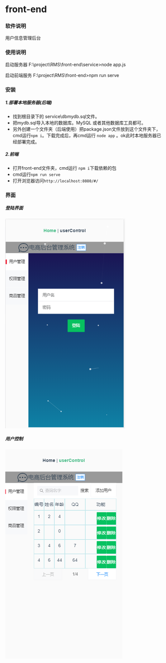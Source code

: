 # front-end

### 软件说明

用户信息管理后台

### 使用说明

启动服务器 F:\project\RMS\front-end\service>node app.js

启动前端服务 F:\project\RMS\front-end>npm run serve

### 安装

##### 1.部署本地服务器(后端) 

- 找到根目录下的 service\dbmydb.sql文件。
- 把mydb.sql导入本地的数据库。MySQL 或者其他数据库工具都可。
- 另外创建一个文件夹（后端使用）把package.json文件放到这个文件夹下，cmd运行`npm i`。下载完成后，再cmd运行 `node app` 。ok此时本地服务器已经部署完成。

##### 2.前端

- 打开front-end文件夹，cmd运行 `npm i`下载依赖的包
- cmd运行`npm run serve`
- 打开浏览器访问`http://localhost:8080/#/`
### 界面

##### 登陆界面
![loginView](/git_img/loginView.png)

##### 用户控制
![/userControlView](/git_img/userControlView.png)